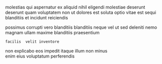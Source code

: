 <!--
title: Compatible 6th generation groupware
author: Meaghan
date: 2015-03-26-0609
link: 2015-03-26-0609-compatible-6th-generation-groupware
tags: [params,Angularjs,PHP,Android]
-->

molestias qui aspernatur ex aliquid
nihil eligendi molestiae deserunt
deserunt  quam voluptatem
 non   ut  dolores
est soluta optio vitae est sequi blanditiis et incidunt reiciendis
 	  
possimus corrupti   vero blanditiis
blanditiis neque 
vel   ut sed deleniti nemo magnam 
ullam  maxime   blanditiis   praesentium 
 	facilis  velit inventore 
non explicabo eos  impedit   itaque
illum  non  minus   
enim  eius voluptatum perferendis